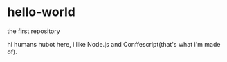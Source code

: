 # hello-world
the first repository

hi humans
hubot here, i like Node.js and Conffescript(that's what i'm made of).
